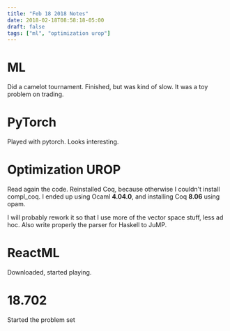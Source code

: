 ```yaml
---
title: "Feb 18 2018 Notes"
date: 2018-02-18T08:58:18-05:00
draft: false
tags: ["ml", "optimization urop"]
---
```


# ML

Did a camelot tournament. Finished, but was kind of slow. It was a toy problem on trading.

# PyTorch

Played with pytorch. Looks interesting. 

# Optimization UROP

Read again the code. Reinstalled Coq, because otherwise I couldn't install compl_coq.
I ended up using Ocaml **4.04.0**, and installing Coq **8.06** using opam.

I will probably rework it so that I use more of the vector space stuff,
less ad hoc. Also write properly the parser for Haskell to JuMP.

# ReactML

Downloaded, started playing.

# 18.702

Started the problem set